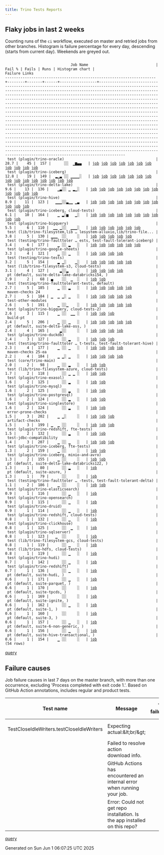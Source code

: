 ```yaml
---
title: Trino Tests Reports
---
```


## Flaky jobs in last 2 weeks

Counting runs of the `ci` workflow, executed on master and retried jobs from other branches.
Histogram is failure percentage for every day, descending (starts from current day).
Weekends are greyed out.
<pre><code>
                              Job Name                               | Fail % | Fails | Runs | Histogram chart |                                                                                                                                                                                                                                                                                                                                                                                                                                                                                                                                                                                                                  Failure Links                                                                                                                                                                                                                                                                                                                                                                                                                                                                                                                                                                                                                   
---------------------------------------------------------------------+--------+-------+------+-----------------+--------------------------------------------------------------------------------------------------------------------------------------------------------------------------------------------------------------------------------------------------------------------------------------------------------------------------------------------------------------------------------------------------------------------------------------------------------------------------------------------------------------------------------------------------------------------------------------------------------------------------------------------------------------------------------------------------------------------------------------------------------------------------------------------------------------------------------------------------------------------------------------------------------------------------------------------------------------------------------------------------------------------------------------------------------------------------------------------------------------------------------------------------------------------------------------------------------------------------------------------------
 test (plugin/trino-oracle)                                          |   28.7 |    45 |  157 |      ░░  ▁▆▄▄   | <a href="https://github.com/trinodb/trino/actions/runs/15151230221/job/42597644004">job</a> <a href="https://github.com/trinodb/trino/actions/runs/15127714744/job/42522754101">job</a> <a href="https://github.com/trinodb/trino/actions/runs/15130924041/job/42531708143">job</a> <a href="https://github.com/trinodb/trino/actions/runs/15132448478/job/42536528202">job</a> <a href="https://github.com/trinodb/trino/actions/runs/15139822480/job/42560756854">job</a> <a href="https://github.com/trinodb/trino/actions/runs/15143210254/job/42572531824">job</a> <a href="https://github.com/trinodb/trino/actions/runs/15106264794/job/42455636288">job</a> <a href="https://github.com/trinodb/trino/actions/runs/15110574243/job/42469042473">job</a> <a href="https://github.com/trinodb/trino/actions/runs/15118269421/job/42494428510">job</a> <a href="https://github.com/trinodb/trino/actions/runs/15118269421/job/42501003745">job</a> <a href="https://github.com/trinodb/trino/actions/runs/15093905018/job/42426170621">job</a>                                                                                                                                                                                                                                                                                                                                  
 test (plugin/trino-iceberg)                                         |   12.8 |    19 |  149 |  ▂▁▃ ░░ ▁▁▁▁░   | <a href="https://github.com/trinodb/trino/actions/runs/15316661319/job/43091741082">job</a> <a href="https://github.com/trinodb/trino/actions/runs/15316661319/job/43091741082">job</a> <a href="https://github.com/trinodb/trino/actions/runs/15316661319/job/43097788103">job</a> <a href="https://github.com/trinodb/trino/actions/runs/15316661319/job/43097788103">job</a> <a href="https://github.com/trinodb/trino/actions/runs/15319932387/job/43101311795">job</a> <a href="https://github.com/trinodb/trino/actions/runs/15311022740/job/43075533729">job</a> <a href="https://github.com/trinodb/trino/actions/runs/15271577121/job/42948305201">job</a> <a href="https://github.com/trinodb/trino/actions/runs/15271577121/job/42948305201">job</a> <a href="https://github.com/trinodb/trino/actions/runs/15273803816/job/42955334018">job</a> <a href="https://github.com/trinodb/trino/actions/runs/15285702469/job/42995318787">job</a> <a href="https://github.com/trinodb/trino/actions/runs/15287916051/job/43001870852">job</a> <a href="https://github.com/trinodb/trino/actions/runs/15181920364/job/42693173455">job</a> <a href="https://github.com/trinodb/trino/actions/runs/15159716492/job/42622904188">job</a> <a href="https://github.com/trinodb/trino/actions/runs/15164131564/job/42637453114">job</a> <a href="https://github.com/trinodb/trino/actions/runs/15130924041/job/42531703925">job</a>  
 test (plugin/trino-delta-lake)                                      |    9.6 |    13 |  136 |    ▁▃░░ ▁ ▂▁░   | <a href="https://github.com/trinodb/trino/actions/runs/15319378990/job/43099580193">job</a> <a href="https://github.com/trinodb/trino/actions/runs/15273803816/job/42955333977">job</a> <a href="https://github.com/trinodb/trino/actions/runs/15247349349/job/42876372339">job</a> <a href="https://github.com/trinodb/trino/actions/runs/15247958095/job/42878065126">job</a> <a href="https://github.com/trinodb/trino/actions/runs/15247958095/job/42878065126">job</a> <a href="https://github.com/trinodb/trino/actions/runs/15247958095/job/42881296418">job</a> <a href="https://github.com/trinodb/trino/actions/runs/15247958095/job/42881296418">job</a> <a href="https://github.com/trinodb/trino/actions/runs/15174923746/job/42673268845">job</a> <a href="https://github.com/trinodb/trino/actions/runs/15127714744/job/42522749084">job</a> <a href="https://github.com/trinodb/trino/actions/runs/15129700219/job/42528182435">job</a> <a href="https://github.com/trinodb/trino/actions/runs/15130924041/job/42531699832">job</a> <a href="https://github.com/trinodb/trino/actions/runs/15106264794/job/42455627149">job</a>                                                                                                                                                                                                                                                  
 test (plugin/trino-hive)                                            |    8.9 |    11 |  123 |   ▁▁▁░░▃▁▁ ▁▃   | <a href="https://github.com/trinodb/trino/actions/runs/15309456430/job/43070440995">job</a> <a href="https://github.com/trinodb/trino/actions/runs/15277091411/job/42966230025">job</a> <a href="https://github.com/trinodb/trino/actions/runs/15247349349/job/42876372338">job</a> <a href="https://github.com/trinodb/trino/actions/runs/15212548249/job/42790109407">job</a> <a href="https://github.com/trinodb/trino/actions/runs/15212548249/job/42790109407">job</a> <a href="https://github.com/trinodb/trino/actions/runs/15176331609/job/42677276910">job</a> <a href="https://github.com/trinodb/trino/actions/runs/15151230221/job/42597641049">job</a> <a href="https://github.com/trinodb/trino/actions/runs/15124003651/job/42512533808">job</a> <a href="https://github.com/trinodb/trino/actions/runs/15124003651/job/42512533808">job</a> <a href="https://github.com/trinodb/trino/actions/runs/15099557662/job/42438750329">job</a> <a href="https://github.com/trinodb/trino/actions/runs/15099557662/job/42438750329">job</a>                                                                                                                                                                                                                                                                                                                                  
 test (plugin/trino-iceberg, cloud-tests)                            |    6.1 |    10 |  164 |    ▁ ▂░▅   ▁░   | <a href="https://github.com/trinodb/trino/actions/runs/15327285346/job/43125008772">job</a> <a href="https://github.com/trinodb/trino/actions/runs/15287916051/job/43001870851">job</a> <a href="https://github.com/trinodb/trino/actions/runs/15287916051/job/43001870851">job</a> <a href="https://github.com/trinodb/trino/actions/runs/15246522526/job/42874242882">job</a> <a href="https://github.com/trinodb/trino/actions/runs/15212548249/job/42846755983">job</a> <a href="https://github.com/trinodb/trino/actions/runs/15212548249/job/42846755983">job</a> <a href="https://github.com/trinodb/trino/actions/runs/15212548249/job/42790109431">job</a> <a href="https://github.com/trinodb/trino/actions/runs/15212548249/job/42790109431">job</a> <a href="https://github.com/trinodb/trino/actions/runs/15124003651/job/42512535890">job</a> <a href="https://github.com/trinodb/trino/actions/runs/15124003651/job/42512535890">job</a>                                                                                                                                                                                                                                                                                                                                                                                                                  
 test (plugin/trino-bigquery)                                        |    5.5 |     6 |  110 |  ▁▁ ▁░░  ▁▁▁░   | <a href="https://github.com/trinodb/trino/actions/runs/15322297245/job/43108594524">job</a> <a href="https://github.com/trinodb/trino/actions/runs/15309055350/job/43069034998">job</a> <a href="https://github.com/trinodb/trino/actions/runs/15263037972/job/42924060644">job</a> <a href="https://github.com/trinodb/trino/actions/runs/15151230221/job/42597636842">job</a> <a href="https://github.com/trinodb/trino/actions/runs/15130924041/job/42531695498">job</a> <a href="https://github.com/trinodb/trino/actions/runs/15118269421/job/42494410869">job</a>                                                                                                                                                                                                                                                                                                                                                                                                                                                                                                                                                                                                                                                                                                                                                  
 test (lib/trino-filesystem,lib … lesystem-alluxio,lib/trino-file... |    3.8 |     5 |  130 | ▁▁▁  ░░     ░   | <a href="https://github.com/trinodb/trino/actions/runs/15344548249/job/43177898428">job</a> <a href="https://github.com/trinodb/trino/actions/runs/15316661319/job/43091741022">job</a> <a href="https://github.com/trinodb/trino/actions/runs/15316661319/job/43091741022">job</a> <a href="https://github.com/trinodb/trino/actions/runs/15310409047/job/43073839288">job</a> <a href="https://github.com/trinodb/trino/actions/runs/15310409047/job/43073839288">job</a>                                                                                                                                                                                                                                                                                                                                                                                                                                                                                                                                                                                                                                                                                                                                                                                                                                  
 test (testing/trino-faulttoler … ests, test-fault-tolerant-iceberg) |    3.4 |     6 |  177 |    ▁ ░░ ▂   ░   | <a href="https://github.com/trinodb/trino/actions/runs/15319378990/job/43099580278">job</a> <a href="https://github.com/trinodb/trino/actions/runs/15287916051/job/43001870925">job</a> <a href="https://github.com/trinodb/trino/actions/runs/15287916051/job/43001870925">job</a> <a href="https://github.com/trinodb/trino/actions/runs/15180864522/job/42689987795">job</a> <a href="https://github.com/trinodb/trino/actions/runs/15180864522/job/42689987795">job</a> <a href="https://github.com/trinodb/trino/actions/runs/15181920364/job/42693185772">job</a>                                                                                                                                                                                                                                                                                                                                                                                                                                                                                                                                                                                                                                                                                                                                                  
 test (plugin/trino-google-sheets)                                   |    3.3 |     4 |  121 |    ▁ ░░ ▁   ░   | <a href="https://github.com/trinodb/trino/actions/runs/15325952292/job/43120620154">job</a> <a href="https://github.com/trinodb/trino/actions/runs/15287916051/job/43001870838">job</a> <a href="https://github.com/trinodb/trino/actions/runs/15287916051/job/43001870838">job</a> <a href="https://github.com/trinodb/trino/actions/runs/15188232909/job/42714048310">job</a>                                                                                                                                                                                                                                                                                                                                                                                                                                                                                                                                                                                                                                                                                                                                                                                                                                                                                                                  
 test (testing/trino-tests)                                          |    3.2 |     5 |  154 |    ▂ ▁░    ▁░   | <a href="https://github.com/trinodb/trino/actions/runs/15285702469/job/42995318835">job</a> <a href="https://github.com/trinodb/trino/actions/runs/15287916051/job/43001870905">job</a> <a href="https://github.com/trinodb/trino/actions/runs/15287916051/job/43001870905">job</a> <a href="https://github.com/trinodb/trino/actions/runs/15234419066/job/42846402341">job</a> <a href="https://github.com/trinodb/trino/actions/runs/15118269421/job/42494437630">job</a>                                                                                                                                                                                                                                                                                                                                                                                                                                                                                                                                                                                                                                                                                                                                                                                                                                  
 test (lib/trino-filesystem-s3, cloud-tests)                         |    3.1 |     4 |  127 |     ▂░░▂    ░   | <a href="https://github.com/trinodb/trino/actions/runs/15247349349/job/42876372294">job</a> <a href="https://github.com/trinodb/trino/actions/runs/15247356767/job/42876392521">job</a> <a href="https://github.com/trinodb/trino/actions/runs/15247356767/job/42876392521">job</a> <a href="https://github.com/trinodb/trino/actions/runs/15210747861/job/42784274857">job</a>                                                                                                                                                                                                                                                                                                                                                                                                                                                                                                                                                                                                                                                                                                                                                                                                                                                                                                                  
 pt (default, suite-delta-lake-databricks154, )                      |    2.9 |     2 |   68 | ▄    ░░  ▁  ░   | <a href="https://github.com/trinodb/trino/actions/runs/15344848324/job/43179303710">job</a> <a href="https://github.com/trinodb/trino/actions/runs/15159716492/job/42623447675">job</a>                                                                                                                                                                                                                                                                                                                                                                                                                                                                                                                                                                                                                                                                                                                                                                                                                                                                                                                                                                                                                                                                                  
 test (testing/trino-faulttolerant-tests, default)                   |    2.7 |     5 |  185 |    ▁ ░░ ▂   ░   | <a href="https://github.com/trinodb/trino/actions/runs/15287916051/job/43001870951">job</a> <a href="https://github.com/trinodb/trino/actions/runs/15287916051/job/43001870951">job</a> <a href="https://github.com/trinodb/trino/actions/runs/15180864522/job/42689986954">job</a> <a href="https://github.com/trinodb/trino/actions/runs/15180864522/job/42689986954">job</a> <a href="https://github.com/trinodb/trino/actions/runs/15181920364/job/42693184472">job</a>                                                                                                                                                                                                                                                                                                                                                                                                                                                                                                                                                                                                                                                                                                                                                                                                                                  
 maven-checks 24                                                     |    2.7 |     5 |  184 | ▁  ▁ ▁░ ▁   ░   | <a href="https://github.com/trinodb/trino/actions/runs/15342823735/job/43172480359">job</a> <a href="https://github.com/trinodb/trino/actions/runs/15287916051/job/43001834605">job</a> <a href="https://github.com/trinodb/trino/actions/runs/15287916051/job/43001834605">job</a> <a href="https://github.com/trinodb/trino/actions/runs/15234419066/job/42846384146">job</a> <a href="https://github.com/trinodb/trino/actions/runs/15181920364/job/42693088319">job</a>                                                                                                                                                                                                                                                                                                                                                                                                                                                                                                                                                                                                                                                                                                                                                                                                                                  
 test-other-modules                                                  |    2.6 |     5 |  191 |    ▁ ░░▁    ░   | <a href="https://github.com/trinodb/trino/actions/runs/15287916051/job/43001834614">job</a> <a href="https://github.com/trinodb/trino/actions/runs/15287916051/job/43001834614">job</a> <a href="https://github.com/trinodb/trino/actions/runs/15210747861/job/42784207579">job</a> <a href="https://github.com/trinodb/trino/actions/runs/15127714744/job/42522717682">job</a> <a href="https://github.com/trinodb/trino/actions/runs/15106264794/job/42455559078">job</a>                                                                                                                                                                                                                                                                                                                                                                                                                                                                                                                                                                                                                                                                                                                                                                                                                                  
 test (plugin/trino-bigquery, cloud-tests-2)                         |    2.6 |     3 |  115 |    ▁ ░░  ▁▁ ░   | <a href="https://github.com/trinodb/trino/actions/runs/15271275565/job/42947339459">job</a> <a href="https://github.com/trinodb/trino/actions/runs/15161276957/job/42627834448">job</a> <a href="https://github.com/trinodb/trino/actions/runs/15130924041/job/42531697230">job</a>                                                                                                                                                                                                                                                                                                                                                                                                                                                                                                                                                                                                                                                                                                                                                                                                                                                                                                                                                                                                  
 build-pt                                                            |    2.4 |     5 |  206 |    ▁ ░░ ▁   ░   | <a href="https://github.com/trinodb/trino/actions/runs/15319378990/job/43099503704">job</a> <a href="https://github.com/trinodb/trino/actions/runs/15287916051/job/43001834629">job</a> <a href="https://github.com/trinodb/trino/actions/runs/15287916051/job/43001834629">job</a> <a href="https://github.com/trinodb/trino/actions/runs/15180864522/job/42689930077">job</a> <a href="https://github.com/trinodb/trino/actions/runs/15180864522/job/42689930077">job</a>                                                                                                                                                                                                                                                                                                                                                                                                                                                                                                                                                                                                                                                                                                                                                                                                                                  
 pt (default, suite-delta-lake-oss, )                                |    2.4 |     4 |  165 |     ▂░░     ░   | <a href="https://github.com/trinodb/trino/actions/runs/15247958095/job/42878459850">job</a> <a href="https://github.com/trinodb/trino/actions/runs/15247958095/job/42878459850">job</a> <a href="https://github.com/trinodb/trino/actions/runs/15247958095/job/42881296548">job</a> <a href="https://github.com/trinodb/trino/actions/runs/15247958095/job/42881296548">job</a>                                                                                                                                                                                                                                                                                                                                                                                                                                                                                                                                                                                                                                                                                                                                                                                                                                                                                                                  
 test (plugin/trino-duckdb)                                          |    2.4 |     3 |  127 |      ░░ ▂   ░   | <a href="https://github.com/trinodb/trino/actions/runs/15180864522/job/42689981416">job</a> <a href="https://github.com/trinodb/trino/actions/runs/15180864522/job/42689981416">job</a> <a href="https://github.com/trinodb/trino/actions/runs/15181920364/job/42693169741">job</a>                                                                                                                                                                                                                                                                                                                                                                                                                                                                                                                                                                                                                                                                                                                                                                                                                                                                                                                                                                                                  
 test (testing/trino-faulttoler … t-tests, test-fault-tolerant-hive) |    2.3 |     4 |  177 |    ▁ ░░ ▁   ░   | <a href="https://github.com/trinodb/trino/actions/runs/15287916051/job/43001870899">job</a> <a href="https://github.com/trinodb/trino/actions/runs/15287916051/job/43001870899">job</a> <a href="https://github.com/trinodb/trino/actions/runs/15180864522/job/42689987556">job</a> <a href="https://github.com/trinodb/trino/actions/runs/15180864522/job/42689987556">job</a>                                                                                                                                                                                                                                                                                                                                                                                                                                                                                                                                                                                                                                                                                                                                                                                                                                                                                                                  
 maven-checks 25-ea                                                  |    2.2 |     4 |  184 |    ▁ ▁░ ▁   ░   | <a href="https://github.com/trinodb/trino/actions/runs/15287916051/job/43001834586">job</a> <a href="https://github.com/trinodb/trino/actions/runs/15287916051/job/43001834586">job</a> <a href="https://github.com/trinodb/trino/actions/runs/15234419066/job/42846384149">job</a> <a href="https://github.com/trinodb/trino/actions/runs/15181920364/job/42693089219">job</a>                                                                                                                                                                                                                                                                                                                                                                                                                                                                                                                                                                                                                                                                                                                                                                                                                                                                                                                  
 test (core/trino-main)                                              |    2.0 |     2 |   98 |    ▁ ░░ ▂   ░   | <a href="https://github.com/trinodb/trino/actions/runs/15285702469/job/42995318689">job</a> <a href="https://github.com/trinodb/trino/actions/runs/15181920364/job/42693162584">job</a>                                                                                                                                                                                                                                                                                                                                                                                                                                                                                                                                                                                                                                                                                                                                                                                                                                                                                                                                                                                                                                                                                  
 test (lib/trino-filesystem-azure, cloud-tests)                      |    1.7 |     2 |  118 |      ░░ ▁ ▁ ░   | <a href="https://github.com/trinodb/trino/actions/runs/15181920364/job/42693163247">job</a> <a href="https://github.com/trinodb/trino/actions/runs/15127714744/job/42522744955">job</a>                                                                                                                                                                                                                                                                                                                                                                                                                                                                                                                                                                                                                                                                                                                                                                                                                                                                                                                                                                                                                                                                                  
 test (plugin/trino-exasol)                                          |    1.6 |     2 |  125 |      ░░ ▂   ░   | <a href="https://github.com/trinodb/trino/actions/runs/15180864522/job/42689981852">job</a> <a href="https://github.com/trinodb/trino/actions/runs/15180864522/job/42689981852">job</a>                                                                                                                                                                                                                                                                                                                                                                                                                                                                                                                                                                                                                                                                                                                                                                                                                                                                                                                                                                                                                                                                                  
 test (plugin/trino-mysql)                                           |    1.6 |     2 |  125 |      ░░ ▂   ░   | <a href="https://github.com/trinodb/trino/actions/runs/15180864522/job/42689982823">job</a> <a href="https://github.com/trinodb/trino/actions/runs/15180864522/job/42689982823">job</a>                                                                                                                                                                                                                                                                                                                                                                                                                                                                                                                                                                                                                                                                                                                                                                                                                                                                                                                                                                                                                                                                                  
 test (plugin/trino-postgresql)                                      |    1.6 |     2 |  124 |      ░░ ▂   ░   | <a href="https://github.com/trinodb/trino/actions/runs/15180864522/job/42689983654">job</a> <a href="https://github.com/trinodb/trino/actions/runs/15180864522/job/42689983654">job</a>                                                                                                                                                                                                                                                                                                                                                                                                                                                                                                                                                                                                                                                                                                                                                                                                                                                                                                                                                                                                                                                                                  
 test (plugin/trino-singlestore)                                     |    1.6 |     2 |  124 |      ░░ ▂   ░   | <a href="https://github.com/trinodb/trino/actions/runs/15180864522/job/42689984929">job</a> <a href="https://github.com/trinodb/trino/actions/runs/15180864522/job/42689984929">job</a>                                                                                                                                                                                                                                                                                                                                                                                                                                                                                                                                                                                                                                                                                                                                                                                                                                                                                                                                                                                                                                                                                  
 error-prone-checks                                                  |    1.5 |     3 |  202 |    ▁ ▁░     ░   | <a href="https://github.com/trinodb/trino/actions/runs/15287916051/job/43001834588">job</a> <a href="https://github.com/trinodb/trino/actions/runs/15287916051/job/43001834588">job</a> <a href="https://github.com/trinodb/trino/actions/runs/15234419066/job/42846384173">job</a>                                                                                                                                                                                                                                                                                                                                                                                                                                                                                                                                                                                                                                                                                                                                                                                                                                                                                                                                                                                                  
 artifact-checks                                                     |    1.5 |     3 |  199 | ▁  ▁ ░░     ░   | <a href="https://github.com/trinodb/trino/actions/runs/15342823735/job/43172480360">job</a> <a href="https://github.com/trinodb/trino/actions/runs/15287916051/job/43001834587">job</a> <a href="https://github.com/trinodb/trino/actions/runs/15287916051/job/43001834587">job</a>                                                                                                                                                                                                                                                                                                                                                                                                                                                                                                                                                                                                                                                                                                                                                                                                                                                                                                                                                                                                  
 test (plugin/trino-redshift, fte-tests)                             |    1.5 |     2 |  132 |      ░░ ▂   ░   | <a href="https://github.com/trinodb/trino/actions/runs/15180864522/job/42689984590">job</a> <a href="https://github.com/trinodb/trino/actions/runs/15180864522/job/42689984590">job</a>                                                                                                                                                                                                                                                                                                                                                                                                                                                                                                                                                                                                                                                                                                                                                                                                                                                                                                                                                                                                                                                                                  
 test-jdbc-compatibility                                             |    1.4 |     3 |  207 |    ▁ ░░ ▁   ░   | <a href="https://github.com/trinodb/trino/actions/runs/15287916051/job/43001834669">job</a> <a href="https://github.com/trinodb/trino/actions/runs/15287916051/job/43001834669">job</a> <a href="https://github.com/trinodb/trino/actions/runs/15181920364/job/42693090816">job</a>                                                                                                                                                                                                                                                                                                                                                                                                                                                                                                                                                                                                                                                                                                                                                                                                                                                                                                                                                                                                  
 test (plugin/trino-iceberg, fte-tests)                              |    1.3 |     2 |  159 |    ▁ ░░     ░   | <a href="https://github.com/trinodb/trino/actions/runs/15287916051/job/43001870847">job</a> <a href="https://github.com/trinodb/trino/actions/runs/15287916051/job/43001870847">job</a>                                                                                                                                                                                                                                                                                                                                                                                                                                                                                                                                                                                                                                                                                                                                                                                                                                                                                                                                                                                                                                                                                  
 test (plugin/trino-iceberg, minio-and-avro)                         |    1.3 |     2 |  155 |    ▁ ░░     ░   | <a href="https://github.com/trinodb/trino/actions/runs/15287916051/job/43001870849">job</a> <a href="https://github.com/trinodb/trino/actions/runs/15287916051/job/43001870849">job</a>                                                                                                                                                                                                                                                                                                                                                                                                                                                                                                                                                                                                                                                                                                                                                                                                                                                                                                                                                                                                                                                                                  
 pt (default, suite-delta-lake-databricks122, )                      |    1.3 |     1 |   80 |      ░░ ▂   ░   | <a href="https://github.com/trinodb/trino/actions/runs/15181920364/job/42693877744">job</a>                                                                                                                                                                                                                                                                                                                                                                                                                                                                                                                                                                                                                                                                                                                                                                                                                                                                                                                                                                                                                                                                                                                                                                  
 pt (default, suite-azure, )                                         |    1.3 |     1 |   79 |      ░░     ░   | <a href="https://github.com/trinodb/trino/actions/runs/15127714744/job/42523001722">job</a>                                                                                                                                                                                                                                                                                                                                                                                                                                                                                                                                                                                                                                                                                                                                                                                                                                                                                                                                                                                                                                                                                                                                                                  
 test (testing/trino-faulttoler … -tests, test-fault-tolerant-delta) |    1.1 |     2 |  186 |    ▁ ░░     ░   | <a href="https://github.com/trinodb/trino/actions/runs/15287916051/job/43001870901">job</a> <a href="https://github.com/trinodb/trino/actions/runs/15287916051/job/43001870901">job</a>                                                                                                                                                                                                                                                                                                                                                                                                                                                                                                                                                                                                                                                                                                                                                                                                                                                                                                                                                                                                                                                                                  
 test (plugin/trino-elasticsearch)                                   |    0.9 |     1 |  116 |      ░░ ▁   ░   | <a href="https://github.com/trinodb/trino/actions/runs/15181920364/job/42693170203">job</a>                                                                                                                                                                                                                                                                                                                                                                                                                                                                                                                                                                                                                                                                                                                                                                                                                                                                                                                                                                                                                                                                                                                                                                  
 test (plugin/trino-opensearch)                                      |    0.9 |     1 |  115 |      ░░ ▁   ░   | <a href="https://github.com/trinodb/trino/actions/runs/15181920364/job/42693178475">job</a>                                                                                                                                                                                                                                                                                                                                                                                                                                                                                                                                                                                                                                                                                                                                                                                                                                                                                                                                                                                                                                                                                                                                                                  
 test (plugin/trino-druid)                                           |    0.9 |     1 |  114 |      ░░ ▁   ░   | <a href="https://github.com/trinodb/trino/actions/runs/15181920364/job/42693169284">job</a>                                                                                                                                                                                                                                                                                                                                                                                                                                                                                                                                                                                                                                                                                                                                                                                                                                                                                                                                                                                                                                                                                                                                                                  
 test (plugin/trino-redshift, cloud-tests)                           |    0.8 |     1 |  132 |      ░░ ▁   ░   | <a href="https://github.com/trinodb/trino/actions/runs/15181920364/job/42693180919">job</a>                                                                                                                                                                                                                                                                                                                                                                                                                                                                                                                                                                                                                                                                                                                                                                                                                                                                                                                                                                                                                                                                                                                                                                  
 test (plugin/trino-clickhouse)                                      |    0.8 |     1 |  125 |      ░░  ▁  ░   | <a href="https://github.com/trinodb/trino/actions/runs/15159716492/job/42622897121">job</a>                                                                                                                                                                                                                                                                                                                                                                                                                                                                                                                                                                                                                                                                                                                                                                                                                                                                                                                                                                                                                                                                                                                                                                  
 test (plugin/trino-sqlserver)                                       |    0.8 |     1 |  123 |   ▁  ░░     ░   | <a href="https://github.com/trinodb/trino/actions/runs/15311022740/job/43075533786">job</a>                                                                                                                                                                                                                                                                                                                                                                                                                                                                                                                                                                                                                                                                                                                                                                                                                                                                                                                                                                                                                                                                                                                                                                  
 test (lib/trino-filesystem-gcs, cloud-tests)                        |    0.8 |     1 |  119 |      ░░ ▁   ░   | <a href="https://github.com/trinodb/trino/actions/runs/15181920364/job/42693164005">job</a>                                                                                                                                                                                                                                                                                                                                                                                                                                                                                                                                                                                                                                                                                                                                                                                                                                                                                                                                                                                                                                                                                                                                                                  
 test (lib/trino-hdfs, cloud-tests)                                  |    0.8 |     1 |  119 |      ░░ ▁   ░   | <a href="https://github.com/trinodb/trino/actions/runs/15181920364/job/42693164665">job</a>                                                                                                                                                                                                                                                                                                                                                                                                                                                                                                                                                                                                                                                                                                                                                                                                                                                                                                                                                                                                                                                                                                                                                                  
 test (plugin/trino-hudi)                                            |    0.7 |     1 |  142 |      ░░ ▁   ░   | <a href="https://github.com/trinodb/trino/actions/runs/15181920364/job/42693173009">job</a>                                                                                                                                                                                                                                                                                                                                                                                                                                                                                                                                                                                                                                                                                                                                                                                                                                                                                                                                                                                                                                                                                                                                                                  
 test (plugin/trino-redshift)                                        |    0.7 |     1 |  136 |      ░░ ▁   ░   | <a href="https://github.com/trinodb/trino/actions/runs/15181920364/job/42693180523">job</a>                                                                                                                                                                                                                                                                                                                                                                                                                                                                                                                                                                                                                                                                                                                                                                                                                                                                                                                                                                                                                                                                                                                                                                  
 pt (default, suite-hudi, )                                          |    0.6 |     1 |  171 |      ░░ ▁   ░   | <a href="https://github.com/trinodb/trino/actions/runs/15181920364/job/42693892420">job</a>                                                                                                                                                                                                                                                                                                                                                                                                                                                                                                                                                                                                                                                                                                                                                                                                                                                                                                                                                                                                                                                                                                                                                                  
 pt (default, suite-parquet, )                                       |    0.6 |     1 |  170 |      ░░     ░   | <a href="https://github.com/trinodb/trino/actions/runs/15106264794/job/42456023408">job</a>                                                                                                                                                                                                                                                                                                                                                                                                                                                                                                                                                                                                                                                                                                                                                                                                                                                                                                                                                                                                                                                                                                                                                                  
 pt (default, suite-tpcds, )                                         |    0.6 |     1 |  169 |      ░░     ░   | <a href="https://github.com/trinodb/trino/actions/runs/15106264794/job/42456022582">job</a>                                                                                                                                                                                                                                                                                                                                                                                                                                                                                                                                                                                                                                                                                                                                                                                                                                                                                                                                                                                                                                                                                                                                                                  
 pt (default, suite-ignite, )                                        |    0.6 |     1 |  162 |      ░░ ▁   ░   | <a href="https://github.com/trinodb/trino/actions/runs/15181920364/job/42693892923">job</a>                                                                                                                                                                                                                                                                                                                                                                                                                                                                                                                                                                                                                                                                                                                                                                                                                                                                                                                                                                                                                                                                                                                                                                  
 pt (default, suite-1, )                                             |    0.6 |     1 |  160 |      ░░     ░   | <a href="https://github.com/trinodb/trino/actions/runs/15315152113/job/43087784586">job</a>                                                                                                                                                                                                                                                                                                                                                                                                                                                                                                                                                                                                                                                                                                                                                                                                                                                                                                                                                                                                                                                                                                                                                                  
 pt (default, suite-3, )                                             |    0.6 |     1 |  157 |      ░░ ▁   ░   | <a href="https://github.com/trinodb/trino/actions/runs/15181920364/job/42693871604">job</a>                                                                                                                                                                                                                                                                                                                                                                                                                                                                                                                                                                                                                                                                                                                                                                                                                                                                                                                                                                                                                                                                                                                                                                  
 pt (default, suite-6-non-generic, )                                 |    0.6 |     1 |  156 |      ░░ ▁   ░   | <a href="https://github.com/trinodb/trino/actions/runs/15181920364/job/42693874643">job</a>                                                                                                                                                                                                                                                                                                                                                                                                                                                                                                                                                                                                                                                                                                                                                                                                                                                                                                                                                                                                                                                                                                                                                                  
 pt (default, suite-hive-transactional, )                            |    0.6 |     1 |  154 |    ▁ ░░     ░   | <a href="https://github.com/trinodb/trino/actions/runs/15269678907/job/42942793224">job</a>                                                                                                                                                                                                                                                                                                                                                                                                                                                                                                                                                                                                                                                                                                                                                                                                                                                                                                                                                                                                                                                                                                                                                                  
(54 rows)
</code></pre>
[query](https://github.com/trinodb/reports/blob/55812107c0de773d4d45d02eb7f8bca358977608/sql/tests/jobs.sql)

## Failure causes

Job failure causes in last 7 days on the master branch, with more than one occurrence,
excluding 'Process completed with exit code 1.'.
Based on GitHub Action annotations, includes regular and product tests.

| Test name                                 | Message                                                                    | Test failures | Run failures | % of runs | First seen at           | Last seen at            | Failure Links                                                                                                                                                                                                                                                                                                                                                                                                    |
| ----------------------------------------- | -------------------------------------------------------------------------- | -------------:| ------------:| ---------:| ----------------------- | ----------------------- | ---------------------------------------------------------------------------------------------------------------------------------------------------------------------------------------------------------------------------------------------------------------------------------------------------------------------------------------------------------------------------------------------------------------- |
| TestCloseIdleWriters.testCloseIdleWriters | Expecting actual:\&lt;br/\&gt;                                                   |             5 |            4 |       1.6 | 2025-05-26 06:22:15.000 | 2025-05-27 21:26:37.000 | <a href="https://github.com/trinodb/trino/actions/runs/15247349349/job/42876372338">job</a> <a href="https://github.com/trinodb/trino/actions/runs/15247349349/job/42876372339">job</a> <a href="https://github.com/trinodb/trino/actions/runs/15251860800/job/42890475681">job</a> <a href="https://github.com/trinodb/trino/actions/runs/15277091411/job/42966230025">job</a> <a href="https://github.com/trinodb/trino/actions/runs/15285702469/job/42995318787">job</a>  |
|                                           | Failed to resolve action download info.                                    |             4 |            2 |       0.8 | 2025-05-26 08:50:50.000 | 2025-05-26 08:57:23.000 | <a href="https://github.com/trinodb/trino/actions/runs/15249984017/job/42884371754">job</a> <a href="https://github.com/trinodb/trino/actions/runs/15249984017/job/42884371754">job</a> <a href="https://github.com/trinodb/trino/actions/runs/15250065016/job/42884639684">job</a> <a href="https://github.com/trinodb/trino/actions/runs/15250065016/job/42884639684">job</a>                                                                                  |
|                                           | GitHub Actions has encountered an internal error when running your job.    |             3 |            1 |       0.4 | 2025-05-26 08:56:58.000 | 2025-05-26 08:56:58.000 | <a href="https://github.com/trinodb/trino/actions/runs/15250057311/job/42884658684">job</a> <a href="https://github.com/trinodb/trino/actions/runs/15250057311/job/42884658684">job</a> <a href="https://github.com/trinodb/trino/actions/runs/15250057311/job/42884658684">job</a>                                                                                                                                                                  |
|                                           | Error: Could not get repo installation. Is the app installed on this repo? |             2 |            2 |       0.8 | 2025-05-26 08:07:40.000 | 2025-05-26 09:12:05.000 | <a href="https://github.com/trinodb/trino/actions/runs/15249340675/job/42882200710">job</a> <a href="https://github.com/trinodb/trino/actions/runs/15250210687/job/42885158364">job</a>                                                                                                                                                                                                                                                  |

[query](https://github.com/trinodb/reports/blob/55812107c0de773d4d45d02eb7f8bca358977608/sql/tests/annotations.sql)

Generated on Sun Jun  1 06:07:25 UTC 2025
